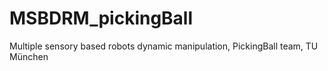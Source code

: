# MSBDRM_pickingBall
Multiple sensory based robots dynamic manipulation, PickingBall team, TU München
